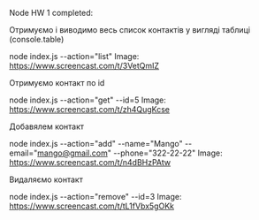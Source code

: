 Node HW 1 completed:

Отримуємо і виводимо весь список контактів у вигляді таблиці (console.table)

node index.js --action="list" Image: https://www.screencast.com/t/3VetQmIZ

Отримуємо контакт по id

node index.js --action="get" --id=5 Image: https://www.screencast.com/t/zh4QugKcse

Добавялем контакт

node index.js --action="add" --name="Mango" --email="mango@gmail.com" --phone="322-22-22" Image: https://www.screencast.com/t/n4dBHzPAtw

Видаляємо контакт

node index.js --action="remove" --id=3 Image: https://www.screencast.com/t/tL1fVbx5gOKk
